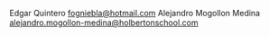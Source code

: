 Edgar Quintero <fogniebla@hotmail.com>
Alejandro Mogollon Medina <alejandro.mogollon-medina@holbertonschool.com>
